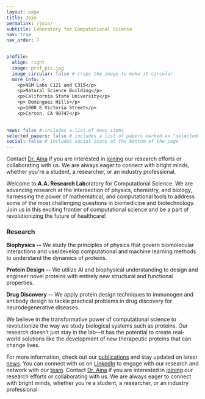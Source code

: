 ```yaml
---
layout: page
title: Join
permalink: /join/
subtitle: Laboratory for Computational Science
nav: true
nav_order: 7


profile:
  align: right
  image: prof_pic.jpg
  image_circular: false # crops the image to make it circular
  more_info: >
    <p>NSM Labs C121 and C315</p>
    <p>Natural Science Building</p>
    <p>California State University</p>
    <p> Dominguez Hills</p>
    <p>1000 E Victoria Street</p>
    <p>Carson, CA 90747</p>
  

news: false # includes a list of news items
selected_papers: false # includes a list of papers marked as "selected={true}"
social: false # includes social icons at the bottom of the page
---
```

Contact [Dr. Aina](https://www.linkedin.com/in/ainaadekunle) if you are interested in [joining](https://ainaadekunle.github.io/join) our research efforts or collaborating with us. We are always eager to connect with bright minds, whether you're a student, a researcher, or an industry professional.


Welcome to **A.A. Research Lab**oratory for Computational Science. We are advancing research at the intersection of physics, chemistry, and biology, harnessing the power of mathematical, and computational tools to address some of the most challenging questions in biomedicine and biotechnology. Join us in this exciting frontier of computational science and be a part of revolutionizing the future of healthcare!


### Research

**Biophysics --** We study the principles of physics that govern biomolecular interactions and use/develop computational and machine learning methods to understand the dynamics of proteins.

**Protein Design --** We utilize AI and biophysical understanding to design and engineer novel proteins with entirely new structural and functional properties.

**Drug Discovery --** We apply protein design techniques to immunogen and antibody design to tackle practical problems in drug discovery for neurodegenerative diseases.


We believe in the transformative power of computational science to revolutionize the way we study biological systems such as proteins. Our research doesn’t just stay in the lab—it has the potential to create real-world solutions like the development of new therapeutic proteins that can change lives.

For more information, check out our [publications](https://ainaadekunle.github.io/publications) and stay updated on latest [news](https://ainaadekunle.github.io/news). You can connect with us on [LinkedIn](https://www.linkedin.com/company/aa-research-lab) to engage with our research and network with our [team](https://ainaadekunle.github.io/team). Contact [Dr. Aina](https://www.linkedin.com/in/ainaadekunle) if you are interested in [joining](https://ainaadekunle.github.io/join) our research efforts or collaborating with us. We are always eager to connect with bright minds, whether you're a student, a researcher, or an industry professional.
